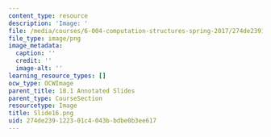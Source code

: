 ```yaml
---
content_type: resource
description: 'Image: '
file: /media/courses/6-004-computation-structures-spring-2017/274de239122301c4043bbdbe0b3ee617_Slide16.png
file_type: image/png
image_metadata:
  caption: ''
  credit: ''
  image-alt: ''
learning_resource_types: []
ocw_type: OCWImage
parent_title: 18.1 Annotated Slides
parent_type: CourseSection
resourcetype: Image
title: Slide16.png
uid: 274de239-1223-01c4-043b-bdbe0b3ee617
---
```

